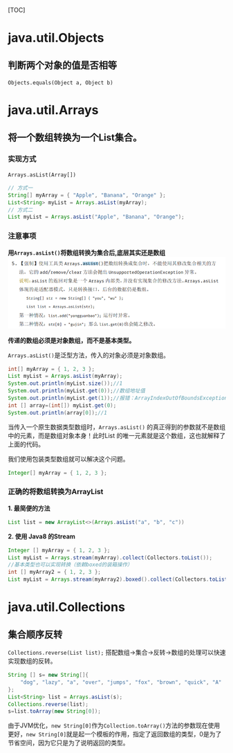 [TOC]

# java.util.Objects

## 判断两个对象的值是否相等
`Objects.equals(Object a, Object b)`


# java.util.Arrays

## 将一个数组转换为一个List集合。

### 实现方式
`Arrays.asList(Array[])`
```java
// 方式一
String[] myArray = { "Apple", "Banana", "Orange" };
List<String> myList = Arrays.asList(myArray);
// 方式二
List myList = Arrays.asList("Apple", "Banana", "Orange");	
```

### 注意事项

**用`Arrays.asList()`将数组转换为集合后,底层其实还是数组**
![注意](/docs/image/java/UtilClass/阿里巴巴Java开发手-Arrays.asList()方法.png)

**传递的数组必须是对象数组，而不是基本类型。** 

`Arrays.asList()`是泛型方法，传入的对象必须是对象数组。

```java
int[] myArray = { 1, 2, 3 };
List myList = Arrays.asList(myArray);
System.out.println(myList.size());//1
System.out.println(myList.get(0));//数组地址值
System.out.println(myList.get(1));//报错：ArrayIndexOutOfBoundsException
int [] array=(int[]) myList.get(0);
System.out.println(array[0]);//1
```
当传入一个原生数据类型数组时，`Arrays.asList()` 的真正得到的参数就不是数组中的元素，而是数组对象本身！此时List 的唯一元素就是这个数组，这也就解释了上面的代码。

我们使用包装类型数组就可以解决这个问题。

```java
Integer[] myArray = { 1, 2, 3 };
```

### 正确的将数组转换为ArrayList

**1. 最简便的方法**

```java
List list = new ArrayList<>(Arrays.asList("a", "b", "c"))
```

**2. 使用 Java8 的Stream**

```java
Integer [] myArray = { 1, 2, 3 };
List myList = Arrays.stream(myArray).collect(Collectors.toList());
//基本类型也可以实现转换（依赖boxed的装箱操作）
int [] myArray2 = { 1, 2, 3 };
List myList = Arrays.stream(myArray2).boxed().collect(Collectors.toList());
```
  
# java.util.Collections

## 集合顺序反转
`Collections.reverse(List list);`
搭配数组→集合→反转→数组的处理可以快速实现数组的反转。
```java
String [] s= new String[]{
    "dog", "lazy", "a", "over", "jumps", "fox", "brown", "quick", "A"
};
List<String> list = Arrays.asList(s);
Collections.reverse(list);
s=list.toArray(new String[0]);
```
由于JVM优化，`new String[0]`作为`Collection.toArray()`方法的参数现在使用更好，`new String[0]`就是起一个模板的作用，指定了返回数组的类型，0是为了节省空间，因为它只是为了说明返回的类型。
